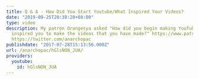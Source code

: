 ```yaml
---
title: Q & A - How Did You Start Youtube/What Inspired Your Videos?
date: "2019-09-25T20:38:20+08:00"
type: video
description: My patron Orangesya asked "How did you begin making YouTube videos/what
  inspired you to make the videos that you have made?" https://www.patreon.com/anarchopac
  https://twitter.com/anarchopac
publishdate: "2017-07-28T15:13:56.000Z"
url: /anarchopac/hGlsNON_JUA/
providers:
  youtube:
    id: hGlsNON_JUA
---
```

